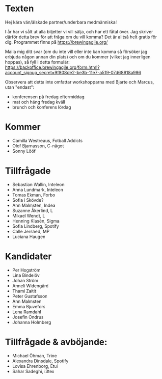 # Texten
Hej kära vän/älskade partner/underbara medmänniska!

I år har vi sålt ut alla biljetter vi vill sälja, och har ett fåtal över. Jag skriver därför detta brev för att fråga om du vill komma? Det är alltså helt gratis för dig. Programmet finns på https://brewingagile.org/

Maila mig ditt svar (om du inte vill eller inte kan komma så försöker jag erbjuda någon annan din plats) och om du kommer (vilket jag innerligen hoppas), så fyll i detta formulär:
https://backoffice.brewingagile.org/form.html?account_signup_secret=9f808de2-be3b-11e7-a519-07d68918a986


Observera att detta inte omfattar workshopparna med Bjarte och Marcus, utan "endast":
* konferensen på fredag eftermiddag
* mat och häng fredag kväll
* brunch och konferens lördag
 

# Kommer 

* Camilla Westreaus, Fotball Addicts
* Olof Bjarnasson, C-något
* Sonny Lööf


# Tillfrågade

* Sebastian Wallin, Inteleon
* Anna Lundmark, Inteleon
* Tomas Ekman, Forbo
* Sofia i Skövde?
* Ann Malmsten, Indea
* Suzanne Åkerlind, L
* Mikael Wendt, L
* Henning Klasén, Sigma
* Sofia Lindberg, Spotify
* Calle Jershed, MP
* Luciana Haugen


# Kandidater

* Per Hogström
* Lina Bindelöv
* Johan Ström
* Anneli Widengård
* Thami Zaitit
* Peter Gustafsson
* Ann Malmsten
* Emma Bjuvefors
* Lena Ramdahl
* Josefin Ondrus
* Johanna Holmberg


# Tillfrågade & avböjande:

* Michael Öhman, Trine
* Alexandra Dinsdale, Spotify
* Lovisa Ehrenborg, Etui
* Sahar Sadeghi, i3tex

